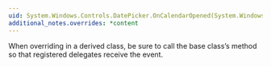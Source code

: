 ```yaml
---
uid: System.Windows.Controls.DatePicker.OnCalendarOpened(System.Windows.RoutedEventArgs)
additional_notes.overrides: *content
---
```


<p>When overriding <xref href="System.Windows.Controls.DatePicker.OnCalendarOpened(System.Windows.RoutedEventArgs)"></xref> in a derived class, be sure to call the base class’s <xref href="System.Windows.Controls.DatePicker.OnCalendarOpened(System.Windows.RoutedEventArgs)"></xref> method so that registered delegates receive the event.</p>


